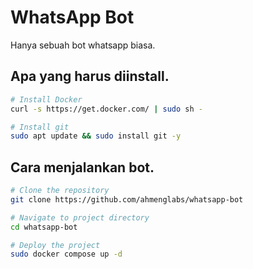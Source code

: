 # WhatsApp Bot

Hanya sebuah bot whatsapp biasa.

## Apa yang harus diinstall.
```bash
# Install Docker
curl -s https://get.docker.com/ | sudo sh -

# Install git
sudo apt update && sudo install git -y
```

## Cara menjalankan bot.
```bash
# Clone the repository
git clone https://github.com/ahmenglabs/whatsapp-bot

# Navigate to project directory
cd whatsapp-bot

# Deploy the project
sudo docker compose up -d
```
